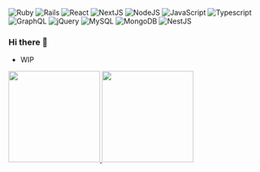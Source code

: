  
 ![Ruby](https://img.shields.io/badge/ruby-%23CC342D.svg?style=for-the-badge&logo=ruby&logoColor=white)
 ![Rails](https://img.shields.io/badge/rails-%23CC0000.svg?style=for-the-badge&logo=ruby-on-rails&logoColor=white)
 ![React](https://img.shields.io/badge/react-%2320232a.svg?style=for-the-badge&logo=react&logoColor=%2361DAFB)
 ![NextJS](https://img.shields.io/badge/next.js-000000?style=for-the-badge&logo=nextdotjs&logoColor=white)
 ![NodeJS](https://img.shields.io/badge/node.js-339933?style=for-the-badge&logo=Node.js&logoColor=white)
 ![JavaScript](https://img.shields.io/badge/javascript-%23323330.svg?style=for-the-badge&logo=javascript&logoColor=%23F7DF1E)
 ![Typescript](https://img.shields.io/badge/TypeScript-007ACC?style=for-the-badge&logo=typescript&logoColor=white)
 ![GraphQL](https://img.shields.io/badge/-GraphQL-E10098?style=for-the-badge&logo=graphql&logoColor=white)
 ![jQuery](https://img.shields.io/badge/jquery-%230769AD.svg?style=for-the-badge&logo=jquery&logoColor=white)
 ![MySQL](https://img.shields.io/badge/MySQL-4479A1?style=for-the-badge&logo=mysql&logoColor=white)
 ![MongoDB](https://img.shields.io/badge/-MongoDB-13aa52?style=for-the-badge&logo=mongodb&logoColor=white)
 ![NestJS](https://img.shields.io/badge/nestjs-E0234E?style=for-the-badge&logo=nestjs&logoColor=white)
 
### Hi there 👋   
- WIP

 <div>
  <a href="https://github.com/lucas-dos-santos">
  <img height="180em" src="https://github-readme-stats.vercel.app/api?username=lukke-dev&show_icons=true&theme=dracula&include_all_commits=true&count_private=true"/>
  <img height="180em" src="https://github-readme-stats.vercel.app/api/top-langs/?username=lukke-dev&layout=compact&langs_count=7&theme=dracula"/>
</div>

